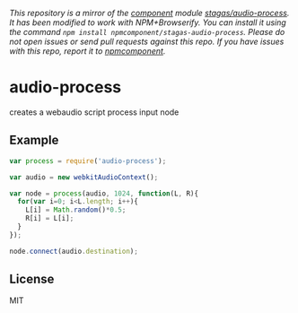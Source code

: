 *This repository is a mirror of the [component](http://component.io) module [stagas/audio-process](http://github.com/stagas/audio-process). It has been modified to work with NPM+Browserify. You can install it using the command `npm install npmcomponent/stagas-audio-process`. Please do not open issues or send pull requests against this repo. If you have issues with this repo, report it to [npmcomponent](https://github.com/airportyh/npmcomponent).*

# audio-process

creates a webaudio script process input node

## Example

```js
var process = require('audio-process');

var audio = new webkitAudioContext();

var node = process(audio, 1024, function(L, R){
  for(var i=0; i<L.length; i++){
    L[i] = Math.random()*0.5;
    R[i] = L[i];
  }
});

node.connect(audio.destination);
```

## License

MIT
